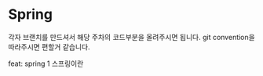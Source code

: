 # Spring

각자 브랜치를 만드셔서 해당 주차의 코드부분을 올려주시면 됩니다.
git convention을 따라주시면 편할거 같습니다.

feat: spring 1  스프링이란 

